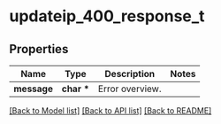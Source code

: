# updateip_400_response_t

## Properties
Name | Type | Description | Notes
------------ | ------------- | ------------- | -------------
**message** | **char \*** | Error overview. | 

[[Back to Model list]](../README.md#documentation-for-models) [[Back to API list]](../README.md#documentation-for-api-endpoints) [[Back to README]](../README.md)



